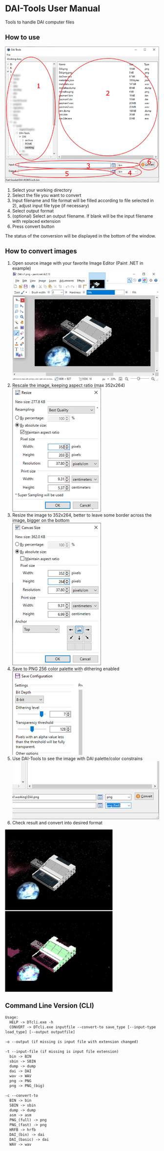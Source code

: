 # DAI-Tools User Manual

Tools to handle DAI computer files

## How to use
![GUI Image](GUI.png "Main GUI")

1. Select your working directory
1. Select the file you want to convert
1. Input filename and file format will be filled according to file selected in 2), adjust input file type (if necessary)
1. Select output format
1. (optional) Select an output filename. If blank will be the input filename with replaced extension
1. Press convert button

The status of the conversion will be displayed in the bottom of the window.

## How to convert images
1. Open source image with your favorite Image Editor (Paint .NET in example)
![IMG1](image01.png "Image1")
1. Rescale the image, keeping aspect ratio (max 352x264)
![IMG2](image02.png "Image2")
1. Resize the image to 352x264, better to leave some border across the image, bigger on the bottom
![IMG3](image03.png "Image3")
1. Save to PNG 256 color palette with dithering enabled ![IMG4](image04.png "Image4")
1. Use DAI-Tools to see the image with DAI palette/color constrains
![IMG5](image05.png "Image5")
1. Check result and convert into desired format


![DAI 1](DAI_1.png "DAI 1") ![DAI 2](DAI_2.png "DAI 2")


## Command Line Version (CLI)

```
Usage:
  HELP -> DTcli.exe -h
  CONVERT -> DTcli.exe inputfile --convert-to save_type [--input-type load_type] [--output outputfile]

-o --output (if missing is input file with extension changed)

-t --input-file (if missing is input file extension)
  bin -> BIN
  sbin -> SBIN
  dump -> dump
  dai -> DAI
  wav -> WAV
  png -> PNG
  png -> PNG_(big)

-c --convert-to
  BIN -> bin
  SBIN -> sbin
  dump -> dump
  asm -> asm
  PNG_(full) -> png
  PNG_(fast) -> png
  HRFB -> hrfb
  DAI_(bin) -> dai
  DAI_(basic) -> dai
  WAV -> wav
```
